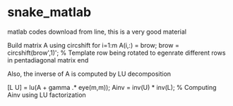 # snake_matlab

matlab codes download from line, this is a very good material 

Build matrix A using circshift
for i=1:m
    A(i,:) = brow;
    brow = circshift(brow',1)'; % Template row being rotated to egenrate different rows in pentadiagonal matrix
end

Also, the inverse of A is computed by LU decomposition

[L U] = lu(A + gamma .* eye(m,m));
Ainv = inv(U) * inv(L); % Computing Ainv using LU factorization
